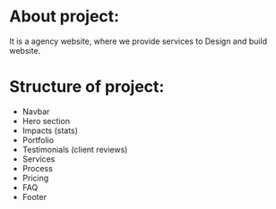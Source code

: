 # About project:
It is a agency website, where we provide services to Design and build website.

# Structure of project:
- Navbar
- Hero section
- Impacts (stats)
- Portfolio
- Testimonials (client reviews)
- Services
- Process
- Pricing
- FAQ
- Footer

